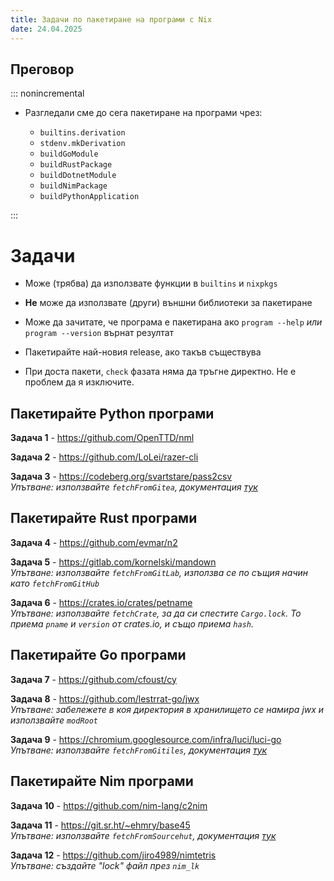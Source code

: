 ```yaml
---
title: Задачи по пакетиране на програми с Nix
date: 24.04.2025
---
```


## Преговор

::: nonincremental

- Разгледали сме до сега пакетиране на програми чрез:

  - `builtins.derivation`
  - `stdenv.mkDerivation`
  - `buildGoModule`
  - `buildRustPackage`
  - `buildDotnetModule`
  - `buildNimPackage`
  - `buildPythonApplication`

:::

# Задачи

- Може (трябва) да използвате функции в `builtins` и `nixpkgs`

- **Не** може да използвате (други) външни библиотеки за пакетиране

- Може да зачитате, че програма е пакетирана ако `program --help` *или* `program --version` върнат резултат

- Пакетирайте най-новия releasе, ако такъв съществува

- При доста пакети, `check` фазата няма да тръгне директно.
  Не е проблем да я изключите.

## Пакетирайте Python програми

**Задача 1** - <https://github.com/OpenTTD/nml>

**Задача 2** - <https://github.com/LoLei/razer-cli>

**Задача 3** - <https://codeberg.org/svartstare/pass2csv>\
*Упътване: използвайте `fetchFromGitea`, документация [тук](https://ryantm.github.io/nixpkgs/builders/fetchers/#fetchfromgitea)*

## Пакетирайте Rust програми

**Задача 4** - <https://github.com/evmar/n2>

**Задача 5** - <https://gitlab.com/kornelski/mandown>\
*Упътване: използвайте `fetchFromGitLab`, използва се по същия начин като `fetchFromGitHub`*

**Задача 6** - <https://crates.io/crates/petname>\
*Упътване: използвайте `fetchCrate`, за да си спестите `Cargo.lock`. То приема `pname` и `version` от crates.io, и също приема `hash`.*

## Пакетирайте Go програми

**Задача 7** - <https://github.com/cfoust/cy>

**Задача 8** - <https://github.com/lestrrat-go/jwx>\
*Упътване: забележете в коя директория в хранилището се намира jwx и използвайте `modRoot`*

**Задача 9** - <https://chromium.googlesource.com/infra/luci/luci-go>\
*Упътване: използвайте `fetchFromGitiles`, документация [тук](https://ryantm.github.io/nixpkgs/builders/fetchers/#fetchfromgitiles)*

## Пакетирайте Nim програми

**Задача 10** - <https://github.com/nim-lang/c2nim>

**Задача 11** - <https://git.sr.ht/~ehmry/base45>\
*Упътване: използвайте `fetchFromSourcehut`, документация [тук](https://ryantm.github.io/nixpkgs/builders/fetchers/#fetchfromsourcehut)*

**Задача 12** - <https://github.com/jiro4989/nimtetris>\
*Упътване: създайте "lock" файл през `nim_lk`*
